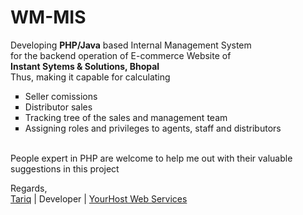# WM-MIS
Developing <strong>PHP/Java</strong> based Internal Management System<br>
for the backend operation of E-commerce Website of <br>
<strong> Instant Sytems & Solutions, Bhopal</strong><br>
Thus, making it capable for calculating <br>
<ul style="list-style-type:square">
<li>Seller comissions</li> 
<li>Distributor sales</li> 
<li>Tracking tree of the sales and management team</li> 
<li>Assigning roles and privileges to agents, staff and distributors</li></ul><br>
People expert in PHP are welcome to help me out with their valuable suggestions in this project

Regards,<br>
<a href="https://www.facebook.com/syedtariqibrahim">Tariq</a> | Developer | <a href="http://www.yourhost.co.in">YourHost Web Services</a>



